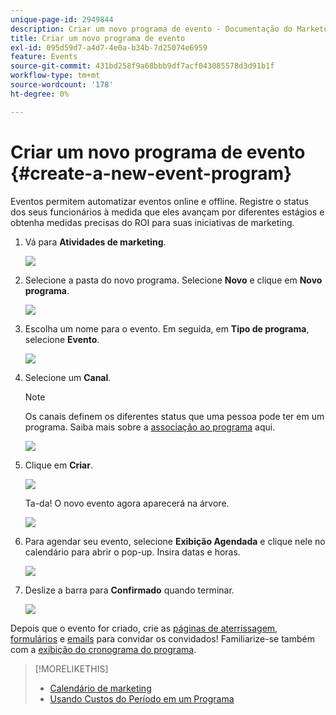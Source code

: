 ```yaml
---
unique-page-id: 2949844
description: Criar um novo programa de evento - Documentação do Marketo - Documentação do produto
title: Criar um novo programa de evento
exl-id: 095d59d7-a4d7-4e0a-b34b-7d25074e6959
feature: Events
source-git-commit: 431bd258f9a68bbb9df7acf043085578d3d91b1f
workflow-type: tm+mt
source-wordcount: '178'
ht-degree: 0%

---
```


# Criar um novo programa de evento {#create-a-new-event-program}

Eventos permitem automatizar eventos online e offline. Registre o status dos seus funcionários à medida que eles avançam por diferentes estágios e obtenha medidas precisas do ROI para suas iniciativas de marketing.

1. Vá para **Atividades de marketing**.

   ![](assets/ma.png)

1. Selecione a pasta do novo programa. Selecione **Novo** e clique em **Novo programa**.

   ![](assets/image2015-2-26-14-3a24-3a30.png)

1. Escolha um nome para o evento. Em seguida, em **Tipo de programa**, selecione **Evento**.

   ![](assets/image2015-2-26-14-3a26-3a6.png)

1. Selecione um **Canal**.

   >[!NOTE]
   >
   >Os canais definem os diferentes status que uma pessoa pode ter em um programa. Saiba mais sobre a [associação ao programa](/help/marketo/product-docs/core-marketo-concepts/programs/creating-programs/understanding-program-membership.md) aqui.

   ![](assets/image2015-2-26-14-3a29-3a3.png)

1. Clique em **Criar**.

   ![](assets/image2015-2-26-14-3a33-3a17.png)

   Ta-da! O novo evento agora aparecerá na árvore.

   ![](assets/image2015-2-26-14-3a34-3a33.png)

1. Para agendar seu evento, selecione **Exibição Agendada** e clique nele no calendário para abrir o pop-up. Insira datas e horas.

   ![](assets/image2016-3-25-14-3a17-3a33.png)

1. Deslize a barra para **Confirmado** quando terminar.

   ![](assets/image2016-3-25-14-3a18-3a13.png)

Depois que o evento for criado, crie as [páginas de aterrissagem](/help/marketo/product-docs/demand-generation/landing-pages/free-form-landing-pages/create-a-free-form-landing-page.md), [formulários](/help/marketo/product-docs/demand-generation/forms/creating-a-form/create-a-form.md) e [emails](/help/marketo/product-docs/email-marketing/email-programs/creating-an-email-program/create-an-email-program.md) para convidar os convidados! Familiarize-se também com a [exibição do cronograma do programa](https://docs.marketo.com/display/docs/program+schedule+view).

>[!MORELIKETHIS]
>
>* [Calendário de marketing](/help/marketo/product-docs/core-marketo-concepts/marketing-calendar/understanding-the-calendar/navigating-the-marketing-calendar.md)
>* [Usando Custos do Período em um Programa](/help/marketo/product-docs/core-marketo-concepts/programs/working-with-programs/using-period-costs-in-a-program.md)
